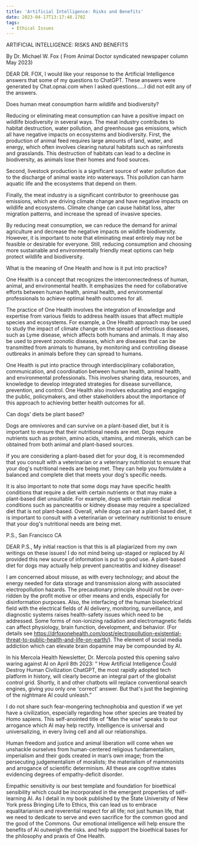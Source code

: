 ```yaml
---
title: 'Artificial Intelligence: Risks and Benefits'
date: 2023-04-17T13:17:48.170Z
tags:
  - Ethical Issues
---
```

ARTIFICIAL INTELLIGENCE: RISKS AND BENEFITS

By Dr. Michael W. Fox
( From Animal Doctor syndicated newspaper column May 2023)


 DEAR DR. FOX, I would like your response to the Artificial Intelligence answers that some of my questions to ChatGPT. These answers were generated by Chat.opnai.com when I asked questions…..I did not edit any of the answers.

 Does human meat consumption harm wildlife and biodiversity?

 Reducing or eliminating meat consumption can have a positive impact on wildlife biodiversity in several ways. The meat industry contributes to habitat destruction, water pollution, and greenhouse gas emissions, which all have negative impacts on ecosystems and biodiversity.
First, the production of animal feed requires large amounts of land, water, and energy, which often involves clearing natural habitats such as rainforests and grasslands. This destruction of habitats can lead to a decline in biodiversity, as animals lose their homes and food sources.

Second, livestock production is a significant source of water pollution due to the discharge of animal waste into waterways. This pollution can harm aquatic life and the ecosystems that depend on them.

Finally, the meat industry is a significant contributor to greenhouse gas emissions, which are driving climate change and have negative impacts on wildlife and ecosystems. Climate change can cause habitat loss, alter migration patterns, and increase the spread of invasive species.

By reducing meat consumption, we can reduce the demand for animal agriculture and decrease the negative impacts on wildlife biodiversity. However, it is important to note that eliminating meat entirely may not be feasible or desirable for everyone. Still, reducing consumption and choosing more sustainable and environmentally friendly meat options can help protect wildlife and biodiversity.

What is the meaning of One Health and how is it put into practice?

 One Health is a concept that recognizes the interconnectedness of human, animal, and environmental health. It emphasizes the need for collaborative efforts between human health, animal health, and environmental professionals to achieve optimal health outcomes for all.


The practice of One Health involves the integration of knowledge and expertise from various fields to address health issues that affect multiple species and ecosystems. For example, a One Health approach may be used to study the impact of climate change on the spread of infectious diseases, such as Lyme disease, which affects both humans and animals. It may also be used to prevent zoonotic diseases, which are diseases that can be transmitted from animals to humans, by monitoring and controlling disease outbreaks in animals before they can spread to humans.


One Health is put into practice through interdisciplinary collaboration, communication, and coordination between human health, animal health, and environmental professionals. This involves sharing data, resources, and knowledge to develop integrated strategies for disease surveillance, prevention, and control. One Health also involves educating and engaging the public, policymakers, and other stakeholders about the importance of this approach to achieving better health outcomes for all.


Can dogs’ diets be plant based?

 Dogs are omnivores and can survive on a plant-based diet, but it is important to ensure that their nutritional needs are met. Dogs require nutrients such as protein, amino acids, vitamins, and minerals, which can be obtained from both animal and plant-based sources.


If you are considering a plant-based diet for your dog, it is recommended that you consult with a veterinarian or a veterinary nutritionist to ensure that your dog's nutritional needs are being met. They can help you formulate a balanced and complete diet that meets your dog's specific needs.


It is also important to note that some dogs may have specific health conditions that require a diet with certain nutrients or that may make a plant-based diet unsuitable. For example, dogs with certain medical conditions such as pancreatitis or kidney disease may require a specialized diet that is not plant-based.
Overall, while dogs can eat a plant-based diet, it is important to consult with a veterinarian or veterinary nutritionist to ensure that your dog's nutritional needs are being met.

P.S., San Francisco CA


DEAR P.S., My initial reaction is that this is all plagiarized from my own writings on these issues! I do not mind being up-staged or replaced by AI provided this new source of information is put to good use. A plant-based diet for dogs may actually help prevent pancreatitis and kidney disease!


I am concerned about misuse, as with every technology; and about the energy needed for data storage and transmission along with associated electropollution hazards. The precautionary principle should not be over-ridden by the profit motive or other means and ends, especially for disinformation purposes. Also, the interfacing of the human bioelectrical field with the electrical fields of AI delivery, monitoring, surveillance, and diagnostic systems raises health-safety issues which need to be addressed. Some forms of non-ionizing radiation and electromagnetic fields can affect physiology, brain function, development, and behavior. (For details see https://drfoxonehealth.com/post/electropollution-existential-threat-to-public-health-and-life-on-earth/). The element of social media addiction which can elevate brain dopamine may be compounded by AI.


 In his Mercola Health Newsletter, Dr. Mercola posted this opening salvo waring against AI on April 8th 2023: “ How Artificial Intelligence Could Destroy Human Civilization ChatGPT, the most rapidly adopted tech platform in history, will clearly become an integral part of the globalist control grid. Shortly, it and other chatbots will replace conventional search engines, giving you only one 'correct' answer. But that's just the beginning of the nightmare AI could unleash.”

I do not share such fear-mongering technophobia and question if we yet have a civilization, especially regarding how other species are treated by Homo sapiens. This self-anointed title of “Man the wise” speaks to our arrogance which AI may help rectify. Intelligence is universal and universalizing, in every living cell and all our relationships.

Human freedom and justice and animal liberation will come when we unshackle ourselves from human-centered religious fundamentalism, imperialism and their gods created in man’s own image; from the persecuting judgementalism of moralists; the materialism of mammonists and arrogance of scientific determinism. All these are cognitive states evidencing degrees of empathy-deficit disorder.


Empathic sensitivity is our best template and foundation for bioethical sensibility which could be incorporated in the emergent properties of self-learning AI. As I detail in my book published by the State University of New York press Bringing Life to Ethics, this can lead us to embrace equalitarianism and reverential respect for all life; not just human life, that we need to dedicate to serve and even sacrifice for the common good and the good of the Commons. Our emotional intelligence will help ensure the benefits of AI outweigh the risks. and help support the bioethical bases for the philosophy and praxis of One Health. 

